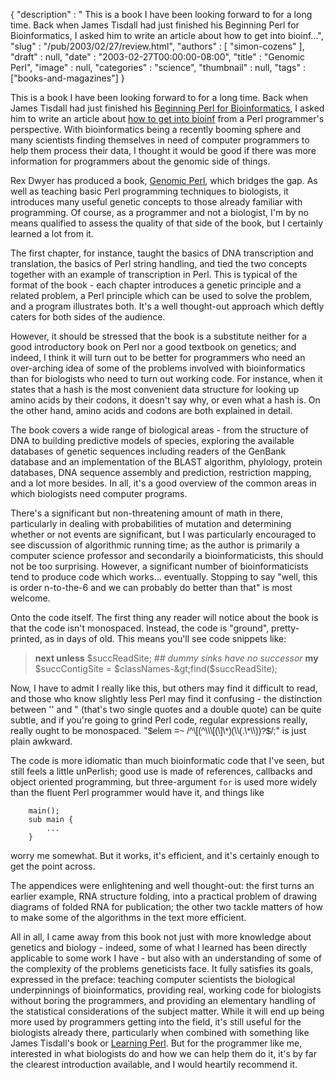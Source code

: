 {
   "description" : " This is a book I have been looking forward to for a long time. Back when James Tisdall had just finished his Beginning Perl for Bioinformatics, I asked him to write an article about how to get into bioinf...",
   "slug" : "/pub/2003/02/27/review.html",
   "authors" : [
      "simon-cozens"
   ],
   "draft" : null,
   "date" : "2003-02-27T00:00:00-08:00",
   "title" : "Genomic Perl",
   "image" : null,
   "categories" : "science",
   "thumbnail" : null,
   "tags" : ["books-and-magazines"]
}



This is a book I have been looking forward to for a long time. Back when James Tisdall had just finished his [Beginning Perl for Bioinformatics](http://www.oreilly.com/catalog/begperlbio/), I asked him to write an article about [how to get into bioinf](/pub/2002/01/02/bioinf.html) from a Perl programmer's perspective. With bioinformatics being a recently booming sphere and many scientists finding themselves in need of computer programmers to help them process their data, I thought it would be good if there was more information for programmers about the genomic side of things.

Rex Dwyer has produced a book, [Genomic Perl](http://books.cambridge.org/052180177X.htm), which bridges the gap. As well as teaching basic Perl programming techniques to biologists, it introduces many useful genetic concepts to those already familiar with programming. Of course, as a programmer and not a biologist, I'm by no means qualified to assess the quality of that side of the book, but I certainly learned a lot from it.

The first chapter, for instance, taught the basics of DNA transcription and translation, the basics of Perl string handling, and tied the two concepts together with an example of transcription in Perl. This is typical of the format of the book - each chapter introduces a genetic principle and a related problem, a Perl principle which can be used to solve the problem, and a program illustrates both. It's a well thought-out approach which deftly caters for both sides of the audience.

However, it should be stressed that the book is a substitute neither for a good introductory book on Perl nor a good textbook on genetics; and indeed, I think it will turn out to be better for programmers who need an over-arching idea of some of the problems involved with bioinformatics than for biologists who need to turn out working code. For instance, when it states that a hash is the most convenient data structure for looking up amino acids by their codons, it doesn't say why, or even what a hash is. On the other hand, amino acids and codons are both explained in detail.

The book covers a wide range of biological areas - from the structure of DNA to building predictive models of species, exploring the available databases of genetic sequences including readers of the GenBank database and an implementation of the BLAST algorithm, phylology, protein databases, DNA sequence assembly and prediction, restriction mapping, and a lot more besides. In all, it's a good overview of the common areas in which biologists need computer programs.

There's a significant but non-threatening amount of math in there, particularly in dealing with probabilities of mutation and determining whether or not events are significant, but I was particularly encouraged to see discussion of algorithmic running time; as the author is primarily a computer science professor and secondarily a bioinformaticists, this should not be too surprising. However, a significant number of bioinformaticists tend to produce code which works... eventually. Stopping to say "well, this is order n-to-the-6 and we can probably do better than that" is most welcome.

Onto the code itself. The first thing any reader will notice about the book is that the code isn't monospaced. Instead, the code is "ground", pretty-printed, as in days of old. This means you'll see code snippets like:

> **next unless** $succReadSite; *\#\# dummy sinks have no successor*
> **my** $succContigSite = $classNames-&gt;find($succReadSite);

Now, I have to admit I really like this, but others may find it difficult to read, and those who know slightly less Perl may find it confusing - the distinction between '' and " (that's two single quotes and a double quote) can be quite subtle, and if you're going to grind Perl code, regular expressions really, really ought to be monospaced. "<span style="font-family:sans-serif">$elem =~ /^\[(^\\\[(\]\*)(\\(.\*\\))?$/;</span>" is just plain awkward.

The code is more idiomatic than much bioinformatic code that I've seen, but still feels a little unPerlish; good use is made of references, callbacks and object oriented programming, but three-argument `for` is used more widely than the fluent Perl programmer would have it, and things like

        main();
        sub main {
            ...
        }

worry me somewhat. But it works, it's efficient, and it's certainly enough to get the point across.

The appendices were enlightening and well thought-out: the first turns an earlier example, RNA structure folding, into a practical problem of drawing diagrams of folded RNA for publication; the other two tackle matters of how to make some of the algorithms in the text more efficient.

All in all, I came away from this book not just with more knowledge about genetics and biology - indeed, some of what I learned has been directly applicable to some work I have - but also with an understanding of some of the complexity of the problems geneticists face. It fully satisfies its goals, expressed in the preface: teaching computer scientists the biological underpinnings of bioinformatics, providing real, working code for biologists without boring the programmers, and providing an elementary handling of the statistical considerations of the subject matter. While it will end up being more used by programmers getting into the field, it's still useful for the biologists already there, particularly when combined with something like James Tisdall's book or [Learning Perl](http://www.oreilly.com/catalog/lperl3). But for the programmer like me, interested in what biologists do and how we can help them do it, it's by far the clearest introduction available, and I would heartily recommend it.
